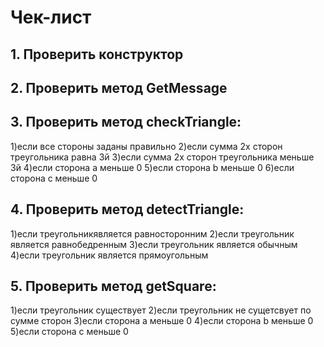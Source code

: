 # Чек-лист

## 1. Проверить конструктор
## 2. Проверить метод GetMessage
## 3. Проверить метод checkTriangle:
   1)если все стороны заданы правильно
   2)если сумма 2х сторон треугольника равна 3й
   3)если сумма 2х сторон треугольника меньше 3й
   4)если сторона а меньше 0
   5)если сторона b меньше 0
   6)если сторона с меньше 0
## 4. Проверить метод detectTriangle:
   1)если треугольникявляется равносторонним
   2)если треугольник является равнобедренным
   3)если треугольник является обычным
   4)если треугольник является прямоугольным
## 5. Проверить метод getSquare:
   1)если треугольник существует
   2)если треугольник не сущетсвует по сумме сторон
   3)если сторона а меньше 0
   4)если сторона b меньше 0
   5)если сторона с меньше 0
